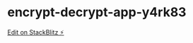 # encrypt-decrypt-app-y4rk83

[Edit on StackBlitz ⚡️](https://stackblitz.com/edit/encrypt-decrypt-app-y4rk83)